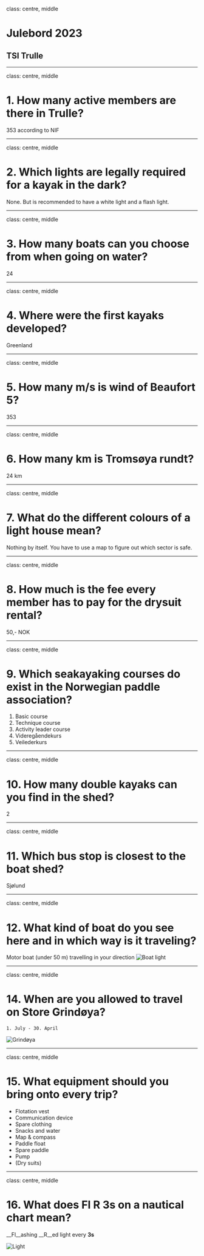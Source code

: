class: centre, middle

# Julebord 2023

## TSI Trulle

---

class: centre, middle
# 1. How many active members are there in Trulle?

353 according to NIF

---

class: centre, middle
# 2. Which lights are legally required for a kayak in the dark?

None. But is recommended to have a white light and a flash light.

---

class: centre, middle
# 3. How many boats can you choose from when going on water?

24

---

class: centre, middle
# 4. Where were the first kayaks developed?

Greenland

---

class: centre, middle
# 5. How many m/s is wind of Beaufort 5?

353

---

class: centre, middle
# 6. How many km is Tromsøya rundt?

24 km

---

class: centre, middle
# 7. What do the different colours of a light house mean?

Nothing by itself. You have to use a map to figure out which sector is safe.

---

class: centre, middle
# 8. How much is the fee every member has to pay for the drysuit rental?

50,- NOK

---

class: centre, middle
# 9. Which seakayaking courses do exist in the Norwegian paddle association?

1. Basic course
2. Technique course
3. Activity leader course
4. Videregåendekurs
5. Veilederkurs

---

class: centre, middle
# 10. How many double kayaks can you find in the shed?

2

---

class: centre, middle
# 11. Which bus stop is closest to the boat shed?

Sjølund

---

class: centre, middle
# 12. What kind of boat do you see here and in which way is it traveling?

Motor boat (under 50 m) travelling in your direction
![Boat light](boat-lights.png)

---

class: centre, middle
# 14. When are you allowed to travel on Store Grindøya?

	1. July - 30. April
![Grindøya](grindoya.png)

---

class: centre, middle
# 15. What equipment should you bring onto every trip?
	
- Flotation vest
- Communication device
- Spare clothing
- Snacks and water
- Map & compass
- Paddle float
- Spare paddle
- Pump
- (Dry suits)

---

class: centre, middle
# 16. What does __Fl R 3s__ on a nautical chart mean?

__Fl__ashing __R__ed light every __3s__

![Light](light.png)

